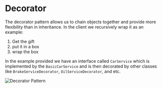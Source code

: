 # Decorator

The decorator pattern allows us to chain objects together and provide more flexibility than in inheritance. In the 
client we recursively wrap it as an example:
  
1. Get the gift
2. put it in a box
3. wrap the box

In the example provided we have an interface called `CarService` which is implemented by the `BasicCarService` and is 
then decorated by other classes like `BrakeServiceDecorator`, `OilServiceDecorator`, and etc.

![Decorator Pattern](Uml/Decorator.svg "Decorator")